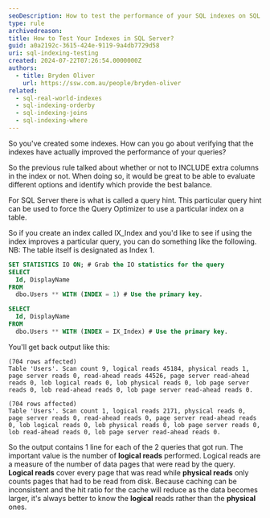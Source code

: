 ```yaml
---
seoDescription: How to test the performance of your SQL indexes on SQL Server
type: rule
archivedreason:
title: How to Test Your Indexes in SQL Server?
guid: a0a2192c-3615-424e-9119-9a4db7729d58
uri: sql-indexing-testing
created: 2024-07-22T07:26:54.0000000Z
authors:
  - title: Bryden Oliver
    url: https://ssw.com.au/people/bryden-oliver
related:
  - sql-real-world-indexes
  - sql-indexing-orderby
  - sql-indexing-joins
  - sql-indexing-where
---
```


So you've created some indexes. How can you go about verifying that the indexes have actually improved the performance of your queries?

<!--endintro-->

So the previous rule talked about whether or not to INCLUDE extra columns in the index or not. When doing so, it would be great to be able to evaluate different options and identify which provide the best balance.

For SQL Server there is what is called a query hint. This particular query hint can be used to force the Query Optimizer to use a particular index on a table.

So if you create an index called IX_Index and you'd like to see if using the index improves a particular query, you can do something like the following. NB: The table itself is designated as Index 1.

```sql
SET STATISTICS IO ON; # Grab the IO statistics for the query
SELECT
  Id, DisplayName
FROM 
  dbo.Users ** WITH (INDEX = 1) # Use the primary key. 

SELECT
  Id, DisplayName
FROM 
  dbo.Users ** WITH (INDEX = IX_Index) # Use the primary key. 
```

You'll get back output like this:

```
(704 rows affected)
Table 'Users'. Scan count 9, logical reads 45184, physical reads 1, page server reads 0, read-ahead reads 44526, page server read-ahead reads 0, lob logical reads 0, lob physical reads 0, lob page server reads 0, lob read-ahead reads 0, lob page server read-ahead reads 0.

(704 rows affected)
Table 'Users'. Scan count 1, logical reads 2171, physical reads 0, page server reads 0, read-ahead reads 0, page server read-ahead reads 0, lob logical reads 0, lob physical reads 0, lob page server reads 0, lob read-ahead reads 0, lob page server read-ahead reads 0.
```

So the output contains 1 line for each of the 2 queries that got run. The important value is the number of **logical reads** performed. Logical reads are a measure of the number of data pages that were read by the query. **Logical reads** cover every page that was read while **physical reads** only counts pages that had to be read from disk. Because caching can be inconsistent and the hit ratio for the cache will reduce as the data becomes larger, it's always better to know the **logical** reads rather than the **physical** ones.
